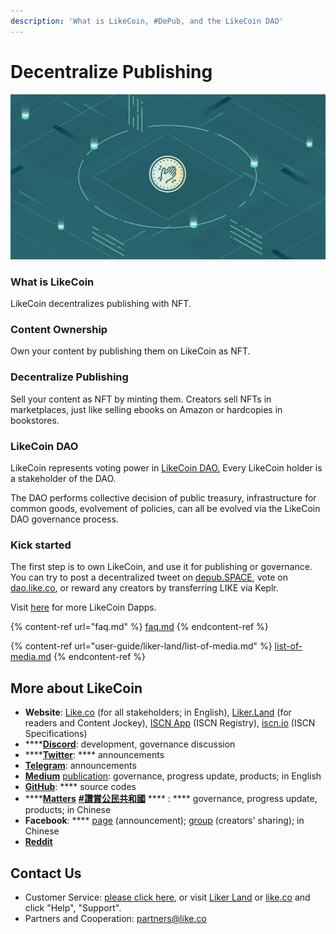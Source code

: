 ```yaml
---
description: 'What is LikeCoin, #DePub, and the LikeCoin DAO'
---
```


# Decentralize Publishing

![](.gitbook/assets/image.png)

### What is LikeCoin

LikeCoin decentralizes publishing with NFT.

### Content Ownership

Own your content by publishing them on LikeCoin as NFT.

### Decentralize Publishing

Sell your content as NFT by minting them.  Creators sell NFTs in marketplaces, just like selling ebooks on Amazon or hardcopies in bookstores.

### LikeCoin DAO

LikeCoin represents voting power in [LikeCoin DAO.](https://dao.like.co/proposals) Every LikeCoin holder is a stakeholder of the DAO.

The DAO performs collective decision of public treasury, infrastructure for common goods, evolvement of policies, can all be evolved via the LikeCoin DAO governance process.

### Kick started

The first step is to own LikeCoin, and use it for publishing or governance.  You can try to post a decentralized tweet on [depub.SPACE](https://depub.space), vote on [dao.like.co](http://dao.like.co), or reward any creators by transferring LIKE via Keplr.

Visit [here](https://about.like.co/apps) for more LikeCoin Dapps. &#x20;

{% content-ref url="faq.md" %}
[faq.md](faq.md)
{% endcontent-ref %}

{% content-ref url="user-guide/liker-land/list-of-media.md" %}
[list-of-media.md](user-guide/liker-land/list-of-media.md)
{% endcontent-ref %}

## More about LikeCoin

* **Website**: [Like.co](https://like.co) (for all stakeholders; in English), [Liker.Land](https://liker.land) (for readers and Content Jockey), [ISCN App](https://app.like.co) (ISCN Registry), [iscn.io](https://iscn.io) (ISCN Specifications)
* ****[**Discord**](http://discord.gg/likecoin): development, governance discussion
* ****[**Twitter**](https://twitter.com/likecoin): **** announcements
* [**Telegram**](https://t.me/likecoin): announcements
* [**Medium**](https://medium.com/likecoin) [publication](https://medium.com/likecoin): governance, progress update, products; in English
* [**GitHub**](https://github.com/likecoin): **** source codes
* ****[**Matters**](https://matters.news/tags/VGFnOjgwOTQ) [**#讚賞公民共和國**](https://matters.news/tags/VGFnOjgwOTQ) **** : **** governance, progress update, products; in Chinese
* **Facebook**: **** [page](https://www.facebook.com/Liker.Land/) (announcement); [group](https://www.facebook.com/groups/likecoin) (creators' sharing); in Chinese
* [**Reddit**](https://www.reddit.com/r/LikeCoin/)

## Contact Us

* Customer Service: [please click here](https://go.crisp.chat/chat/embed/?website\_id=5c009125-5863-4059-ba65-43f177ca33f7), or visit [Liker Land](https://liker.land) or [like.co](https://like.co) and click "Help", "Support".
* Partners and Cooperation: [partners@like.co](mailto:partners@like.co)
